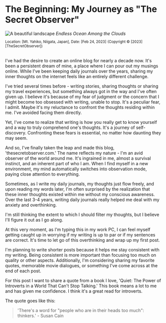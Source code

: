 # The Beginning: My Journey as "The Secret Observer"

![A beautiful landscape](/images/landscape.jpg)
_Endless Ocean Among the Clouds_ 
<sub><br/>Location: [Mt. Yahiko, Niigata, Japan], Date: [Feb 24, 2023]</sub>
<sub>(Copyright © [2023] [TheSecretObserver])</sub>

<br/>
<span class="first-word">I've</span> had the desire to create an online blog for nearly a decade now. It's been a persistent dream of mine, a place where I can pour out my musings online. While I've been keeping daily journals over the years, sharing my inner thoughts on the internet feels like an entirely different challenge.

I've tried several times before - writing stories, sharing thoughts or sharing my travel experiences, but something always got in the way and I've often given up. I believe it's because of my fear of judgment or the concern that I might become too obsessed with writing, unable to stop. It's a peculiar fear, I admit. Maybe it's my reluctance to confront the thoughts residing within me. I've avoided facing them directly.

Yet, I've come to realize that writing is how you really get to know yourself and a way to truly comprehend one's thoughts. It's a journey of self-discovery. Confronting these fears is essential, no matter how daunting they may seem.

And so, I've finally taken the leap and made this blog, 'thesecretobserver.com.' The name reflects my nature - I'm an avid observer of the world around me. It's ingrained in me, almost a survival instinct, and an inherent part of who I am. When I find myself in a new environment, my mind automatically switches into observation mode, paying close attention to everything.

Sometimes, as I write my daily journals, my thoughts just flow freely, and upon reading my words later, I'm often surprised by the realization that these inner thoughts existed within me without my conscious awareness. Over the last 3-4 years, writing daily journals really helped me deal with my anxiety and overthinking.

I'm still thinking the extent to which I should filter my thoughts, but I believe I'll figure it out as I go along.

At this very moment, as I'm typing this in my work PC, I can feel myself getting caught up in worrying if my writing is up to par or if my sentences are correct. It's time to let go of this overthinking and wrap up my first post.

I'm planning to write shorter posts because it helps me stay consistent with my writing. Being consistent is more important than focusing too much on quality or other aspects. Additionally, I'm considering sharing my favorite quotes, memorable movie dialogues, or something I've come across at the end of each post.

For this post I want to share a quote from a book I love, 'Quiet: The Power of Introverts in a World That Can't Stop Talking.' This book means a lot to me and has given me confidence. I think it's a great read for introverts.

The quote goes like this: 

> 'There's a word for "people who are in their heads too much": thinkers.' - Susan Cain
